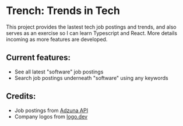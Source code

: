 # Trench: Trends in Tech

This project provides the lastest tech job postings and trends, and also serves as an exercise so I can learn Typescript and React. More details incoming as more features are developed. 

## Current features: 
 - See all latest "software" job postings
 - Search job postings underneath "software" using any keywords

## Credits:
 - Job postings from [Adzuna API](http://www.adzuna.co.uk)
 - Company logos from [logo.dev](logo.dev)
